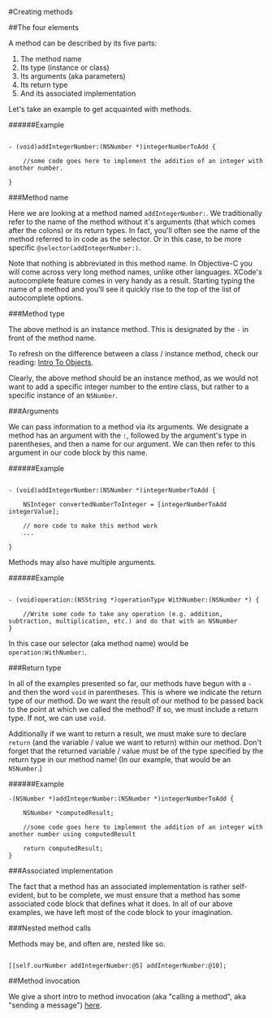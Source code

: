 #Creating methods

##The four elements

A method can be described by its five parts:

1. The method name
2. Its type (instance or class)
3. Its arguments (aka parameters)
4. Its return type
5. And its associated implementation

Let's take an example to get acquainted with methods.

######Example
```objc

- (void)addIntegerNumber:(NSNumber *)integerNumberToAdd {
	
	//some code goes here to implement the addition of an integer with another number.

}

```

###Method name

Here we are looking at a method named `addIntegerNumber:`. We traditionally refer to the name of the method without it's arguments (that which comes after the colons) or its return types. In fact, you'll often see the name of the method referred to in code as the selector. Or in this case, to be more specific `@selector(addIntegerNumber:)`.

Note that nothing is abbreviated in this method name. In Objective-C you will come across very long method names, unlike other languages. XCode's autocomplete feature comes in very handy as a result. Starting typing the name of a method and you'll see it quickly rise to the top of the list of autocomplete options.

###Method type

The above method is an instance method. This is designated by the `-` in front of the method name.

To refresh on the difference between a class / instance method, check our reading: [Intro To Objects](https://github.com/learn-co-curriculum/reading-ios-introToObjects#difference-between-an-instance-and-a-class).

Clearly, the above method should be an instance method, as we would not want to add a specific integer number to the entire class, but rather to a specific instance of an `NSNumber`.

###Arguments

We can pass information to a method via its arguments. We designate a method has an argument with the `:`, followed by the argument's type in parentheses, and then a name for our argument. We can then refer to this argument in our code block by this name.

######Example
```objc

- (void)addIntegerNumber:(NSNumber *)integerNumberToAdd {
	
	NSInteger convertedNumberToInteger = [integerNumberToAdd integerValue];

	// more code to make this method work
	...

}
```

Methods may also have multiple arguments.

######Example
```objc

- (void)operation:(NSString *)operationType WithNumber:(NSNumber *) {
	
	//Write some code to take any operation (e.g. addition, subtraction, multiplication, etc.) and do that with an NSNumber
}
```

In this case our selector (aka method name) would be `operation:WithNumber:`.

###Return type

In all of the examples presented so far, our methods have begun with a `-` and then the word `void` in parentheses. This is where we indicate the return type of our method. Do we want the result of our method to be passed back to the point at which we called the method? If so, we must include a return type. If not, we can use `void`.

Additionally if we want to return a result, we must make sure to declare `return` (and the variable / value we want to return) within our method. Don't forget that the returned variable / value must be of the type specified by the return type in our method name! (In our example, that would be an `NSNumber`.)

######Example
```objc
-(NSNumber *)addIntegerNumber:(NSNumber *)integerNumberToAdd {
	
	NSNumber *computedResult;

	//some code goes here to implement the addition of an integer with another number using computedResult

	return computedResult;
}
```

###Associated implementation

The fact that a method has an associated implementation is rather self-evident, but to be complete, we must ensure that a method has some associated code block that defines what it does. In all of our above examples, we have left most of the code block to your imagination.


###Nested method calls

Methods may be, and often are, nested like so.

```objc

[[self.ourNumber addIntegerNumber:@5] addIntegerNumber:@10];

```

##Method invocation

We give a short intro to method invocation (aka "calling a method", aka "sending a message") [here](https://github.com/learn-co-curriculum/reading-ios-introToObjects#difference-between-an-instance-and-a-class).

